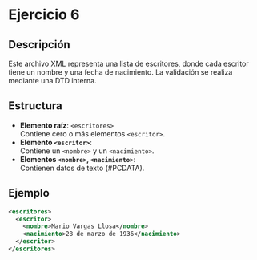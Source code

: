 # Ejercicio 6

## Descripción
Este archivo XML representa una lista de escritores, donde cada escritor tiene un nombre y una fecha de nacimiento. La validación se realiza mediante una DTD interna.

## Estructura
- **Elemento raíz**: `<escritores>`  
  Contiene cero o más elementos `<escritor>`.
- **Elemento `<escritor>`**:  
  Contiene un `<nombre>` y un `<nacimiento>`.
- **Elementos `<nombre>`, `<nacimiento>`**:  
  Contienen datos de texto (#PCDATA).

## Ejemplo
```xml
<escritores>
  <escritor>
    <nombre>Mario Vargas Llosa</nombre>
    <nacimiento>28 de marzo de 1936</nacimiento>
  </escritor>
</escritores>
```
